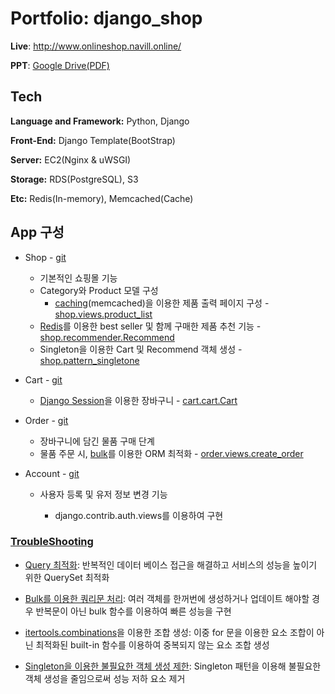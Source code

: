 # Portfolio: django_shop

**Live**: http://www.onlineshop.navill.online/

**PPT**: [Google Drive(PDF)](https://drive.google.com/file/d/1pseR-K55QMxrJqaDQHK2MGOJDZAhoV7g/view?usp=sharing)

## Tech
**Language and Framework:** Python, Django

**Front-End:** Django Template(BootStrap) 

**Server:** EC2(Nginx & uWSGI)

**Storage:** RDS(PostgreSQL), S3

**Etc:** Redis(In-memory), Memcached(Cache)

## App 구성

- Shop - [git](https://github.com/navill/port_django_shop/tree/master/django_shop/shop)
  - 기본적인 쇼핑몰 기능
  - Category와 Product 모델 구성
    - [caching](README_Folder/django_cache.md)(memcached)을 이용한 제품 출력 페이지 구성 - [shop.views.product_list](https://github.com/navill/port_django_shop/blob/bd3073bce901ea43acee398592e88a5d86120b74/django_shop/shop/views.py#L13)
  - [Redis](README_Folder/redis.md)를 이용한 best seller 및 함께 구매한 제품 추천 기능 - [shop.recommender.Recommend](https://github.com/navill/port_django_shop/blob/fbee725b131d1584e0578d92006bf182d07d4f1f/django_shop/shop/recommender.py#L14)
  - Singleton을 이용한 Cart 및 Recommend 객체 생성 - [shop.pattern_singletone](https://github.com/navill/port_django_shop/blob/master/django_shop/shop/pattern_singleton.py)
  
- Cart - [git](https://github.com/navill/port_django_shop/tree/master/django_shop/cart)
  
  - [Django Session](README_Folder/django_shop_session.md)을 이용한 장바구니 - [cart.cart.Cart](https://github.com/navill/port_django_shop/blob/de62a57a9f5a27831ca09f74f86c1894b4bb1c19/django_shop/cart/cart.py#L6)
  
- Order - [git](https://github.com/navill/port_django_shop/tree/master/django_shop/order)
  - 장바구니에 담긴 물품 구매 단계
  - 물품 주문 시, [bulk](https://docs.djangoproject.com/en/2.2/ref/models/querysets/#bulk-create)를 이용한 ORM 최적화 - [order.views.create_order](https://github.com/navill/port_django_shop/blob/fd72e1d3dfa46faec563623803a2403eac9d5ae0/django_shop/order/views.py#L15)

- Account - [git](https://github.com/navill/port_django_shop/tree/master/django_shop/account)
  - 사용자 등록 및 유저 정보 변경 기능
    
    - django.contrib.auth.views를 이용하여 구현
    
      

### [TroubleShooting](README_Folder/20191106_troubleshooting.md)

- [Query 최적화](https://github.com/navill/port_django_shop/blob/master/README_Folder/20191106_troubleshooting.md#queryset-최적화---1): 반복적인 데이터 베이스 접근을 해결하고 서비스의 성능을 높이기 위한 QuerySet 최적화

- [Bulk를 이용한 쿼리문 처리](https://github.com/navill/port_django_shop/blob/master/README_Folder/20191106_troubleshooting.md#bulk를-이용한-쿼리문-처리): 여러 객체를 한꺼번에 생성하거나 업데이트 해야할 경우 반복문이 아닌 bulk 함수를 이용하여 빠른 성능을 구현
- [itertools.combinations](https://github.com/navill/port_django_shop/blob/master/README_Folder/20191106_troubleshooting.md#itertoolscombinations을-이용한-조합-생성)을 이용한 조합 생성: 이중 for 문을 이용한 요소 조합이 아닌 최적화된 built-in 함수를 이용하여 중복되지 않는 요소 조합 생성
- [Singleton을 이용한 불필요한 객체 생성 제한](https://github.com/navill/port_django_shop/blob/master/README_Folder/20191106_troubleshooting.md#singleton을-이용한-불필요한-객체-생성-제한): Singleton 패턴을 이용해 불필요한 객체 생성을 줄임으로써 성능 저하 요소 제거

